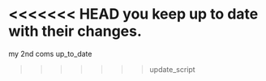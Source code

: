 <<<<<<< HEAD
 you keep up to date with their changes.
=======
my 2nd coms
up_to_date
>>>>>>> update_script
